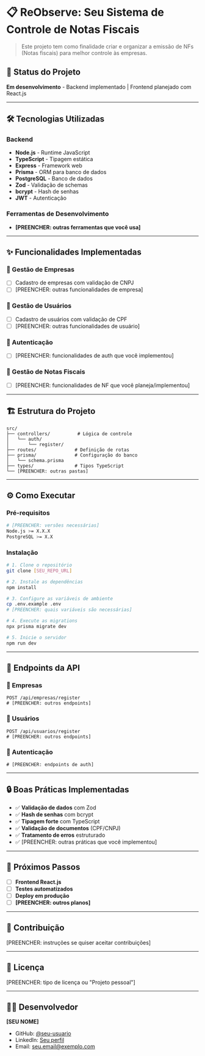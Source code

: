 # 📋 ReObserve: Seu Sistema de Controle de Notas Fiscais

> Este projeto tem como finalidade criar e organizar a emissão de NFs (Notas fiscais) para melhor controle às empresas.

## 🚀 Status do Projeto
**Em desenvolvimento** - Backend implementado | Frontend planejado com React.js

---

## 🛠️ Tecnologias Utilizadas

### Backend
- **Node.js** - Runtime JavaScript
- **TypeScript** - Tipagem estática 
- **Express** - Framework web
- **Prisma** - ORM para banco de dados
- **PostgreSQL** - Banco de dados
- **Zod** - Validação de schemas
- **bcrypt** - Hash de senhas
- **JWT** - Autenticação

### Ferramentas de Desenvolvimento
- **[PREENCHER: outras ferramentas que você usa]**

---

## ✨ Funcionalidades Implementadas

### 🏢 Gestão de Empresas
- [ ] Cadastro de empresas com validação de CNPJ
- [ ] [PREENCHER: outras funcionalidades de empresa]

### 👥 Gestão de Usuários  
- [ ] Cadastro de usuários com validação de CPF
- [ ] [PREENCHER: outras funcionalidades de usuário]

### 🔐 Autenticação
- [ ] [PREENCHER: funcionalidades de auth que você implementou]

### 📄 Gestão de Notas Fiscais
- [ ] [PREENCHER: funcionalidades de NF que você planeja/implementou]

---

## 🏗️ Estrutura do Projeto

```
src/
├── controllers/          # Lógica de controle
│   └── auth/
│       └── register/
├── routes/              # Definição de rotas
├── prisma/              # Configuração do banco
│   └── schema.prisma
├── types/               # Tipos TypeScript
└── [PREENCHER: outras pastas]
```

---

## ⚙️ Como Executar

### Pré-requisitos
```bash
# [PREENCHER: versões necessárias]
Node.js >= X.X.X
PostgreSQL >= X.X
```

### Instalação
```bash
# 1. Clone o repositório
git clone [SEU_REPO_URL]

# 2. Instale as dependências
npm install

# 3. Configure as variáveis de ambiente
cp .env.example .env
# [PREENCHER: quais variáveis são necessárias]

# 4. Execute as migrations
npx prisma migrate dev

# 5. Inicie o servidor
npm run dev
```

---

## 📡 Endpoints da API

### 🏢 Empresas
```http
POST /api/empresas/register
# [PREENCHER: outros endpoints]
```

### 👥 Usuários
```http
POST /api/usuarios/register
# [PREENCHER: outros endpoints]
```

### 🔐 Autenticação
```http
# [PREENCHER: endpoints de auth]
```

---

## 🔒 Boas Práticas Implementadas

- ✅ **Validação de dados** com Zod
- ✅ **Hash de senhas** com bcrypt
- ✅ **Tipagem forte** com TypeScript
- ✅ **Validação de documentos** (CPF/CNPJ)
- ✅ **Tratamento de erros** estruturado
- ✅ [PREENCHER: outras práticas que você implementou]

---

## 🎯 Próximos Passos

- [ ] **Frontend React.js**
- [ ] **Testes automatizados**
- [ ] **Deploy em produção**
- [ ] **[PREENCHER: outros planos]**

---

## 🤝 Contribuição

[PREENCHER: instruções se quiser aceitar contribuições]

---

## 📄 Licença

[PREENCHER: tipo de licença ou "Projeto pessoal"]

---

## 👨‍💻 Desenvolvedor

**[SEU NOME]**
- GitHub: [@seu-usuario](https://github.com/seu-usuario)
- LinkedIn: [Seu perfil](https://linkedin.com/in/seu-perfil)
- Email: seu.email@exemplo.com

